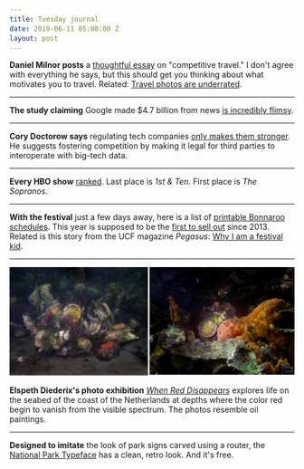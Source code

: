 ```yaml
---
title: Tuesday journal
date: 2019-06-11 05:00:00 Z
layout: post
---
```


**Daniel Milnor posts** a [thoughtful essay](http://shifter.media/adventure-competitive-travel/) on "competitive travel." I don't agree with everything he says, but this should get you thinking about what motivates you to travel. Related: [Travel photos are underrated](https://devonzuegel.com/post/travel-photos-are-underrated).

* * *

**The study claiming** Google made $4.7 billion from news [is incredibly flimsy](https://slate.com/business/2019/06/the-study-claiming-google-made-usd4-7-billion-from-news-is-incredibly-flimsy.html).

* * *

**Cory Doctorow says** regulating tech companies [only makes them stronger](https://www.economist.com/open-future/2019/06/06/regulating-big-tech-makes-them-stronger-so-they-need-competition-instead). He suggests fostering competition by making it legal for third parties to interoperate with big-tech data.

* * *

**Every HBO show** [ranked](https://www.vulture.com/article/best-hbo-shows-ever-ranked.html). Last place is _1st & Ten_. First place is _The Sopranos_.

* * *

**With the festival** just a few days away, here is a list of [printable Bonnaroo schedules](https://kenbooth.net/printable-bonnaroo-schedules-for-2019/). This year is supposed to be the [first to sell out](https://www.tennessean.com/story/entertainment/music/bonnaroo/2019/06/10/bonnaroo-2019-sells-out-dramatic-turnaround/1370144001/) since 2013. Related is this story from the UCF magazine _Pegasus_: [Why I am a festival kid](https://www.ucf.edu/pegasus/why-i-am-festival-kid/).

* * *

[![](/assets/images/Untitled-design-90-768x292.png)](https://loeildelaphotographie.com/en/elspeth-diederix-when-red-disappears-bb/)

**Elspeth Diederix's photo exhibition** _[When Red Disappears](https://loeildelaphotographie.com/en/elspeth-diederix-when-red-disappears-bb/)_ explores life on the seabed of the coast of the Netherlands at depths where the color red begin to vanish from the visible spectrum. The photos resemble oil paintings.

* * *

**Designed to imitate** the look of park signs carved using a router, the [National Park Typeface](https://nationalparktypeface.com/) has a clean, retro look. And it's free.
